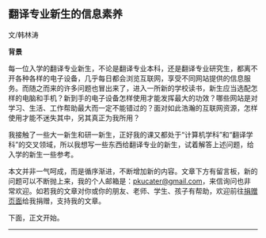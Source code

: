 
## 翻译专业新生的信息素养

文/韩林涛

**背景**

每一位入学的翻译专业新生，不论是翻译专业本科，还是翻译专业研究生，都离不开各种各样的电子设备，几乎每日都会浏览互联网，享受不同网站提供的信息服务。而随之而来的许多问题也冒出来了，进入一所新的学校读书，新生应当选配怎样的电脑和手机？新到手的电子设备怎样使用才能发挥最大的功效？哪些网站是对学习、生活、工作帮助最大而一定不能错过的？面对如此浩瀚的互联网资源，怎样使用才能不迷失其中，另其真正为我所用？

我接触了一些大一新生和研一新生，正好我的课又都处于“计算机学科”和“翻译学科”的交叉领域，所以我想写一些东西给翻译专业的新生，试着解答上述问题，给入学的新生一些参考。

本文并非一气呵成，而是循序渐进，不断增加新的内容。文章下方有留言板，新的问题可以不断抛上来，我的个人邮箱是：pkucater@gmail.com，来信询问也非常欢迎。如若我的文章对你或你的朋友、老师、学生、孩子有帮助，欢迎前往[捐赠页面](http://www.plaintalks.com/content/Donation.html)给我捐赠，支持我的文章。

下面，正文开始。








---
<html>
<!-- 多说评论框 start -->
	<div class="ds-thread" data-thread-key="index" data-title="翻译专业新生的信息素养" data-url="http://www.plaintalks.com/content/PlainTalks/Xinshoupincuan/2.html"></div>
<!-- 多说评论框 end -->
<!-- 多说公共JS代码 start (一个网页只需插入一次) -->
<script type="text/javascript">
var duoshuoQuery = {short_name:"plaintalks"};
	(function() {
		var ds = document.createElement('script');
		ds.type = 'text/javascript';ds.async = true;
		ds.src = (document.location.protocol == 'https:' ? 'https:' : 'http:') + '//static.duoshuo.com/embed.js';
		ds.charset = 'UTF-8';
		(document.getElementsByTagName('head')[0] 
		 || document.getElementsByTagName('body')[0]).appendChild(ds);
	})();
	</script>
<!-- 多说公共JS代码 end -->

</html>